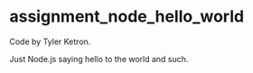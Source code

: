 assignment_node_hello_world
===========================

Code by Tyler Ketron.

Just Node.js saying hello to the world and such.
